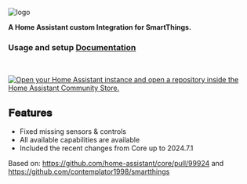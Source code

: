 ![logo](https://brands.home-assistant.io/_/smartthings/logo@2x.png)

__A Home Assistant custom Integration for SmartThings.__

### **Usage and setup [Documentation](https://www.home-assistant.io/integrations/smartthings/)**

<br>

[![Open your Home Assistant instance and open a repository inside the Home Assistant Community Store.](https://my.home-assistant.io/badges/hacs_repository.svg)](https://my.home-assistant.io/redirect/hacs_repository/?category=integration&repository=smartthings_custom&owner=GSzabados)



## __𝐅𝐞𝐚𝐭𝐮𝐫𝐞𝐬__
- Fixed missing sensors & controls 
- All available capabilities are available
- Included the recent changes from Core up to 2024.7.1

Based on: https://github.com/home-assistant/core/pull/99924 and https://github.com/contemplator1998/smartthings 

